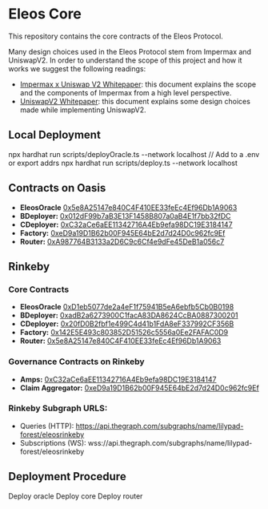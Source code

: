 # Eleos Core

This repository contains the core contracts of the Eleos Protocol.

Many design choices used in the Eleos Protocol stem from Impermax and UniswapV2. In order to understand the scope of this project and how it works we suggest the following readings:

- [Impermax x Uniswap V2 Whitepaper](https://impermax.finance/Whitepaper-Impermax-UniswapV2.pdf 'Impermax x Uniswap V2 Whitepaper'): this document explains the scope and the components of Impermax from a high level perspective.
- [UniswapV2 Whitepaper](https://uniswap.org/whitepaper.pdf 'UniswapV2 Whitepaper'): this document explains some design choices made while implementing UniswapV2.

## Local Deployment
npx hardhat run scripts/deployOracle.ts --network localhost
// Add to a .env or export addrs
npx hardhat run scripts/deploy.ts --network localhost


## Contracts on Oasis
- **EleosOracle** [0x5e8A25147e840C4F410EE33feEc4Ef96Db1A9063](https://explorer.emerald.oasis.dev/address/0x5e8A25147e840C4F410EE33feEc4Ef96Db1A9063#code)
- **BDeployer:** [0x012dF99b7aB3E13F1458B807a0aB4E1f7bb32fDC](https://explorer.emerald.oasis.dev/address/0x012dF99b7aB3E13F1458B807a0aB4E1f7bb32fDC#code)
- **CDeployer:** [0xC32aCe6aEE11342716A4Eb9efa98DC19E3184147](https://explorer.emerald.oasis.dev/address/0xC32aCe6aEE11342716A4Eb9efa98DC19E3184147#code)
- **Factory:** [0xeD9a19D1B62b00F945E64bE2d7d24D0c962fc9Ef](https://explorer.emerald.oasis.dev/address/0xeD9a19D1B62b00F945E64bE2d7d24D0c962fc9Ef#code)
- **Router:** [0xA987764B3133a2D6C9c6Cf4e9dFe45DeB1a056c7](https://explorer.emerald.oasis.dev/address/0xA987764B3133a2D6C9c6Cf4e9dFe45DeB1a056c7#code)

## Rinkeby
### Core Contracts
- **EleosOracle** [0xD1eb5077de2a4eF1f75941B5eA6ebfb5Cb0B0198](https://rinkeby.etherscan.io/address/0xD1eb5077de2a4eF1f75941B5eA6ebfb5Cb0B0198#code)
- **BDeployer:** [0xadB2a6273900C1facA83DA8624CcBA0887300201](https://rinkeby.etherscan.io/address/0xadB2a6273900C1facA83DA8624CcBA0887300201#code)
- **CDeployer:** [0x20fD0B2fbf1e499C4d41b1FdA8eF337992CF356B](https://rinkeby.etherscan.io/address/0x20fD0B2fbf1e499C4d41b1FdA8eF337992CF356B#code)
- **Factory:** [0x142E5E493c803852D51526c5556a0Ee2FAFAC0D9](https://rinkeby.etherscan.io/address/0x142E5E493c803852D51526c5556a0Ee2FAFAC0D9#code)
- **Router:** [0x5e8A25147e840C4F410EE33feEc4Ef96Db1A9063](https://rinkeby.etherscan.io/address/0x5e8A25147e840C4F410EE33feEc4Ef96Db1A9063#code)

### Governance Contracts on Rinkeby 
- **Amps:** [0xC32aCe6aEE11342716A4Eb9efa98DC19E3184147](https://rinkeby.etherscan.io/address/0xC32aCe6aEE11342716A4Eb9efa98DC19E3184147#code)
- **Claim Aggregator:** [0xeD9a19D1B62b00F945E64bE2d7d24D0c962fc9Ef](https://rinkeby.etherscan.io/address/0xeD9a19D1B62b00F945E64bE2d7d24D0c962fc9Ef#code)

### Rinkeby Subgraph URLS: 
- Queries (HTTP):     https://api.thegraph.com/subgraphs/name/lilypad-forest/eleosrinkeby
- Subscriptions (WS): wss://api.thegraph.com/subgraphs/name/lilypad-forest/eleosrinkeby

## Deployment Procedure
Deploy oracle
Deploy core
Deploy router
